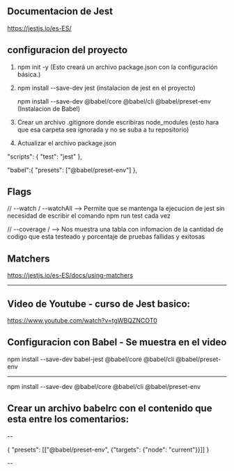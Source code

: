 ## Documentacion de Jest

https://jestjs.io/es-ES/

## configuracion del proyecto

1. npm init -y (Esto creará un archivo package.json con la configuración básica.)

2. npm install --save-dev jest (instalacion de jest en el proyecto)

   npm install --save-dev @babel/core @babel/cli @babel/preset-env (Instalacion de Babel)

3. Crear un archivo .gitignore donde escribiras node_modules (esto hara que esa carpeta sea ignorada y no se suba a tu repositorio)

4. Actualizar el archivo package.json

"scripts": {
"test": "jest"
},

"babel":{
"presets": ["@babel/preset-env"]
},

## Flags

// --watch / --watchAll --> Permite que se mantenga la ejecucion de jest sin necesidad de escribir el comando npm run test cada vez

// --coverage / --> Nos muestra una tabla con infomacion de la cantidad de codigo que esta testeado y porcentaje de pruebas fallidas y exitosas

## Matchers

https://jestjs.io/es-ES/docs/using-matchers

---

## Video de Youtube - curso de Jest basico:

https://www.youtube.com/watch?v=tgWBQZNCOT0

## Configuracion con Babel - Se muestra en el video

npm install --save-dev babel-jest @babel/core @babel/cli @babel/preset-env

---

npm install --save-dev @babel/core @babel/cli @babel/preset-env

## Crear un archivo babelrc con el contenido que esta entre los comentarios:

--

{
    "presets": [["@babel/preset-env", {"targets": {"node": "current"}}]]
}

--

